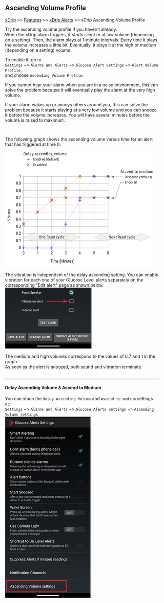 ## Ascending Volume Profile  
[xDrip](../README.md) >> [Features](./Features_page.md) >> [xDrip Alerts](./Alerts_page.md) >> xDrip Ascending Volume Profile  
  
Try the ascending volume profile if you haven't already.  
When the xDrip alarm triggers, it starts silent or at low volume (depending on a setting).  Then, the alarm plays at 1-minute intervals.  Every time it plays, the volume increases a little bit.  Eventually, it plays it at the high or medium (depending on a setting) volume.  
  
To enable it, go to  
`Settings` &#8722;> `Alarms and Alerts` &#8722;> `Glucose Alert Settings` &#8722;> `Alert Volume Profile`,  
and choose `Ascending Volume Profile`.  

If you cannot hear your alarm when you are in a noisy environment, this can solve the problem because it will eventually play the alarm at the very high volume.  

If your alarm wakes up or annoys others around you, this can solve the problem because it starts playing at a very low volume and you can snooze it before the volume increases.  You will have several minutes before the volume is raised to maximum.  

<br/>  

The following graph shows the ascending volume versus time for an alert that has triggered at time 0.  
  
![](./Alerts/images/AscendingVolume.png)  
  
The vibration is independent of the delay ascending setting.  You can enable vibration for each one of your Glucose Level alerts separately on the corresponding "Edit alert" page as shown below.  
![](./Alerts/images/VibrateOnAlert.png)  
  
The medium and high volumes correspond to the values of 0.7 and 1 in the graph.  
As soon as the alert is snoozed, both sound and vibration terminate.  
<br/>  

---  

#### **Delay Ascending Volume & Ascend to Medium**    
You can reach the `Delay Ascending Volume` and `Ascend to medium` settings at:  
`Settings` &#8722;> `Alarms and Alerts` &#8722;> `Glucose Alerts Settings` &#8722;> `Ascending Volume settings`  
![](./Alerts/images/DelayAscendingVolume.png)  
  
  
